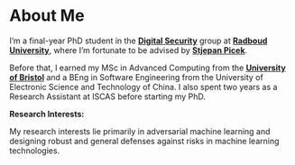 # About Me
I’m a final-year PhD student in the **[Digital Security](https://dis.cs.ru.nl/)** group at **[Radboud University](https://www.ru.nl/)**, where I’m fortunate to be advised by **[Stjepan Picek](https://www.ru.nl/en/people/picek-s)**. 

Before that, I earned my MSc in Advanced Computing from the **[University of Bristol](https://www.bristol.ac.uk/)** and a BEng in Software Engineering from the University of Electronic Science and Technology of China. I also spent two years as a Research Assistant at ISCAS before starting my PhD.


**Research Interests:**

My research interests lie primarily in adversarial machine learning and designing robust and general defenses against risks in machine learning technologies. 
